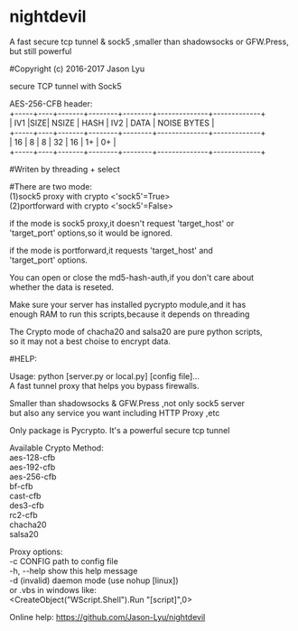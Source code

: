 # nightdevil
A fast secure tcp tunnel &amp; sock5 ,smaller than shadowsocks or GFW.Press, but still powerful


#Copyright (c) 2016-2017 Jason Lyu

 secure TCP tunnel with Sock5     
 
        
   AES-256-CFB header:      
	+-----+----+-------+--------+--------+--------------+-------------+           
	| IV1 |SIZE| NSIZE |  HASH  |  IV2   |     DATA     | NOISE BYTES |             
	+-----+----+-------+--------+--------+--------------+-------------+             
	| 16  |  8 |   8   |   32   |   16   |      1+      |     0+      |            
	+-----+----+-------+--------+--------+--------------+-------------+          

#Writen by threading + select         

#There are two mode:               
(1)sock5 proxy with crypto <'sock5'=True>               
(2)portforward with	crypto <'sock5'=False>               

if the mode is sock5 proxy,it doesn't request 'target_host' or               
'target_port' options,so it would be ignored.               

if the mode is portforward,it requests 'target_host' and               
'target_port' options.               

You can open or close the md5-hash-auth,if you don't care about                
whether the data is reseted.               

Make sure your server has installed pycrypto module,and it has                
enough RAM to run this scripts,because it depends on threading               

The Crypto mode of chacha20 and salsa20 are pure python scripts,               
so it may not a best choise to encrypt data.               

#HELP:               

Usage: python [server.py or local.py] [config file]...               
 A fast tunnel proxy that helps you bypass firewalls.               

Smaller than shadowsocks & GFW.Press ,not only sock5 server               
but also any service you want including HTTP Proxy ,etc               
               
Only package is Pycrypto. It's a powerful secure tcp tunnel               

Available Crypto Method:               
    aes-128-cfb               
    aes-192-cfb               
    aes-256-cfb               
    bf-cfb               
    cast-cfb               
    des3-cfb               
    rc2-cfb               
    chacha20               
    salsa20               

Proxy options:               
    -c CONFIG              path to config file               
    -h, --help             show this help message               
    -d (invalid)           daemon mode (use nohup [linux])               
                           or .vbs in windows like:               
    <CreateObject("WScript.Shell").Run "[script]",0>               
    
   
Online help: <https://github.com/Jason-Lyu/nightdevil>               
